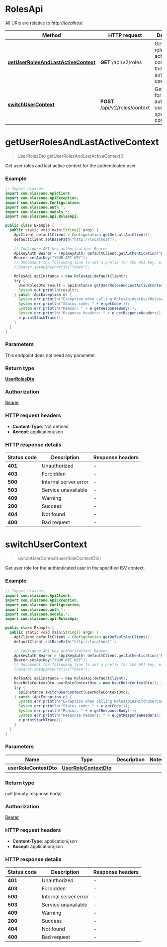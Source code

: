 # RolesApi

All URIs are relative to *http://localhost*

| Method | HTTP request | Description |
|------------- | ------------- | -------------|
| [**getUserRolesAndLastActiveContext**](RolesApi.md#getUserRolesAndLastActiveContext) | **GET** /api/v2/roles | Get user roles and last active context for the authenticated user. |
| [**switchUserContext**](RolesApi.md#switchUserContext) | **POST** /api/v2/roles/context | Get user role for the authenticated user in the specified ISV context. |


<a id="getUserRolesAndLastActiveContext"></a>
# **getUserRolesAndLastActiveContext**
> UserRolesDto getUserRolesAndLastActiveContext()

Get user roles and last active context for the authenticated user.

### Example
```java
// Import classes:
import com.slascone.ApiClient;
import com.slascone.ApiException;
import com.slascone.Configuration;
import com.slascone.auth.*;
import com.slascone.models.*;
import com.slascone.api.RolesApi;

public class Example {
  public static void main(String[] args) {
    ApiClient defaultClient = Configuration.getDefaultApiClient();
    defaultClient.setBasePath("http://localhost");
    
    // Configure API key authorization: Bearer
    ApiKeyAuth Bearer = (ApiKeyAuth) defaultClient.getAuthentication("Bearer");
    Bearer.setApiKey("YOUR API KEY");
    // Uncomment the following line to set a prefix for the API key, e.g. "Token" (defaults to null)
    //Bearer.setApiKeyPrefix("Token");

    RolesApi apiInstance = new RolesApi(defaultClient);
    try {
      UserRolesDto result = apiInstance.getUserRolesAndLastActiveContext();
      System.out.println(result);
    } catch (ApiException e) {
      System.err.println("Exception when calling RolesApi#getUserRolesAndLastActiveContext");
      System.err.println("Status code: " + e.getCode());
      System.err.println("Reason: " + e.getResponseBody());
      System.err.println("Response headers: " + e.getResponseHeaders());
      e.printStackTrace();
    }
  }
}
```

### Parameters
This endpoint does not need any parameter.

### Return type

[**UserRolesDto**](UserRolesDto.md)

### Authorization

[Bearer](../README.md#Bearer)

### HTTP request headers

 - **Content-Type**: Not defined
 - **Accept**: application/json

### HTTP response details
| Status code | Description | Response headers |
|-------------|-------------|------------------|
| **401** | Unauthorized |  -  |
| **403** | Forbidden |  -  |
| **500** | Internal server error |  -  |
| **503** | Service unavailable |  -  |
| **409** | Warning |  -  |
| **200** | Success |  -  |
| **404** | Not found |  -  |
| **400** | Bad request |  -  |

<a id="switchUserContext"></a>
# **switchUserContext**
> switchUserContext(userRoleContextDto)

Get user role for the authenticated user in the specified ISV context.

### Example
```java
// Import classes:
import com.slascone.ApiClient;
import com.slascone.ApiException;
import com.slascone.Configuration;
import com.slascone.auth.*;
import com.slascone.models.*;
import com.slascone.api.RolesApi;

public class Example {
  public static void main(String[] args) {
    ApiClient defaultClient = Configuration.getDefaultApiClient();
    defaultClient.setBasePath("http://localhost");
    
    // Configure API key authorization: Bearer
    ApiKeyAuth Bearer = (ApiKeyAuth) defaultClient.getAuthentication("Bearer");
    Bearer.setApiKey("YOUR API KEY");
    // Uncomment the following line to set a prefix for the API key, e.g. "Token" (defaults to null)
    //Bearer.setApiKeyPrefix("Token");

    RolesApi apiInstance = new RolesApi(defaultClient);
    UserRoleContextDto userRoleContextDto = new UserRoleContextDto(); // UserRoleContextDto | 
    try {
      apiInstance.switchUserContext(userRoleContextDto);
    } catch (ApiException e) {
      System.err.println("Exception when calling RolesApi#switchUserContext");
      System.err.println("Status code: " + e.getCode());
      System.err.println("Reason: " + e.getResponseBody());
      System.err.println("Response headers: " + e.getResponseHeaders());
      e.printStackTrace();
    }
  }
}
```

### Parameters

| Name | Type | Description  | Notes |
|------------- | ------------- | ------------- | -------------|
| **userRoleContextDto** | [**UserRoleContextDto**](UserRoleContextDto.md)|  | |

### Return type

null (empty response body)

### Authorization

[Bearer](../README.md#Bearer)

### HTTP request headers

 - **Content-Type**: application/json
 - **Accept**: application/json

### HTTP response details
| Status code | Description | Response headers |
|-------------|-------------|------------------|
| **401** | Unauthorized |  -  |
| **403** | Forbidden |  -  |
| **500** | Internal server error |  -  |
| **503** | Service unavailable |  -  |
| **409** | Warning |  -  |
| **200** | Success |  -  |
| **404** | Not found |  -  |
| **400** | Bad request |  -  |

